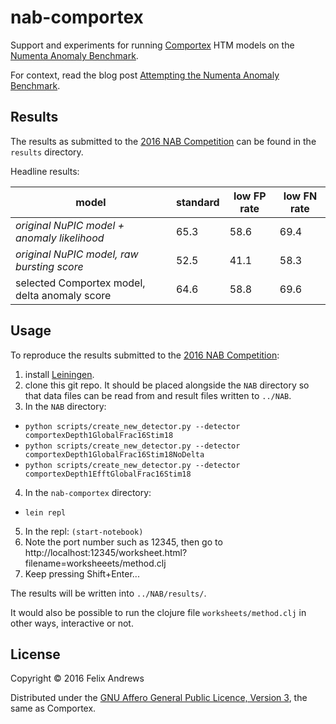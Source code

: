 # nab-comportex

Support and experiments for running
[Comportex](https://github.com/htm-community/comportex) HTM models on
the [Numenta Anomaly Benchmark](https://github.com/numenta/NAB).

For context, read the blog post
[Attempting the Numenta Anomaly Benchmark](http://floybix.github.io/2016/07/01/attempting-nab).

## Results

The results as submitted to the
[2016 NAB Competition](http://numenta.org/nab/) can be found in the
`results` directory.

Headline results:

| model                                         | standard | low FP rate | low FN rate |
|-----------------------------------------------|----------|-------------|-------------|
| _original NuPIC model + anomaly likelihood_   | 65.3     | 58.6        | 69.4        |
| _original NuPIC model, raw bursting score_    | 52.5     | 41.1        | 58.3        |
| selected Comportex model, delta anomaly score | 64.6     | 58.8        | 69.6        |

## Usage

To reproduce the results submitted to the
[2016 NAB Competition](http://numenta.org/nab/):

1. install [Leiningen](http://leiningen.org/).
2. clone this git repo. It should be placed alongside the `NAB`
   directory so that data files can be read from and result files
   written to `../NAB`.
3. In the `NAB` directory:
  * `python scripts/create_new_detector.py --detector comportexDepth1GlobalFrac16Stim18`
  * `python scripts/create_new_detector.py --detector comportexDepth1GlobalFrac16Stim18NoDelta`
  * `python scripts/create_new_detector.py --detector comportexDepth1EfftGlobalFrac16Stim18`
4. In the `nab-comportex` directory:
  * `lein repl`
5. In the repl: `(start-notebook)`
6. Note the port number such as 12345, then go to
   http://localhost:12345/worksheet.html?filename=worksheeets/method.clj
7. Keep pressing Shift+Enter...

The results will be written into `../NAB/results/`.

It would also be possible to run the clojure file
`worksheets/method.clj` in other ways, interactive or not.


## License

Copyright © 2016 Felix Andrews

Distributed under the
[GNU Affero General Public Licence, Version 3](http://www.gnu.org/licenses/agpl-3.0.en.html),
the same as Comportex.
